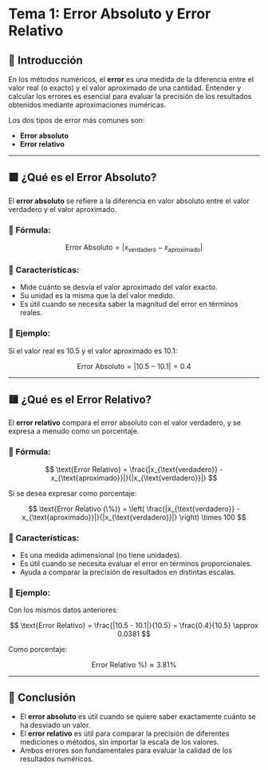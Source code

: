 # Tema 1: Error Absoluto y Error Relativo

## 📘 Introducción

En los métodos numéricos, el **error** es una medida de la diferencia entre el valor real (o exacto) y el valor aproximado de una cantidad. Entender y calcular los errores es esencial para evaluar la precisión de los resultados obtenidos mediante aproximaciones numéricas.

Los dos tipos de error más comunes son:

- **Error absoluto**
- **Error relativo**

---

## 🟦 ¿Qué es el Error Absoluto?

El **error absoluto** se refiere a la diferencia en valor absoluto entre el valor verdadero y el valor aproximado.

### 🔹 Fórmula:

$$
\text{Error Absoluto} = |x_{\text{verdadero}} - x_{\text{aproximado}}|
$$

### 🔹 Características:
- Mide cuánto se desvía el valor aproximado del valor exacto.
- Su unidad es la misma que la del valor medido.
- Es útil cuando se necesita saber la magnitud del error en términos reales.

### 🔹 Ejemplo:

Si el valor real es $10.5$ y el valor aproximado es $10.1$:

$$
\text{Error Absoluto} = |10.5 - 10.1| = 0.4
$$

---

## 🟨 ¿Qué es el Error Relativo?

El **error relativo** compara el error absoluto con el valor verdadero, y se expresa a menudo como un porcentaje.

### 🔹 Fórmula:

$$
\text{Error Relativo} = \frac{|x_{\text{verdadero}} - x_{\text{aproximado}}|}{|x_{\text{verdadero}}|}
$$

Si se desea expresar como porcentaje:

$$
\text{Error Relativo (\%)} = \left( \frac{|x_{\text{verdadero}} - x_{\text{aproximado}}|}{|x_{\text{verdadero}}|} \right) \times 100
$$

### 🔹 Características:
- Es una medida adimensional (no tiene unidades).
- Es útil cuando se necesita evaluar el error en términos proporcionales.
- Ayuda a comparar la precisión de resultados en distintas escalas.

### 🔹 Ejemplo:

Con los mismos datos anteriores:

$$
\text{Error Relativo} = \frac{|10.5 - 10.1|}{10.5} = \frac{0.4}{10.5} \approx 0.0381
$$

Como porcentaje:

$$
\text{Error Relativo \%)} \approx 3.81\%
$$

---

## 📝 Conclusión

- El **error absoluto** es útil cuando se quiere saber exactamente cuánto se ha desviado un valor.
- El **error relativo** es útil para comparar la precisión de diferentes mediciones o métodos, sin importar la escala de los valores.
- Ambos errores son fundamentales para evaluar la calidad de los resultados numéricos.
